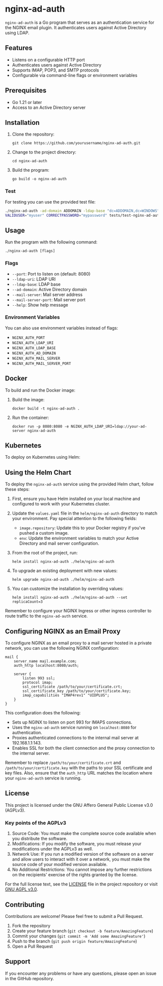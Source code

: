 # nginx-ad-auth

`nginx-ad-auth` is a Go program that serves as an authentication service for the NGINX email plugin. It authenticates users against Active Directory using LDAP.

## Features

- Listens on a configurable HTTP port
- Authenticates users against Active Directory
- Supports IMAP, POP3, and SMTP protocols
- Configurable via command-line flags or environment variables

## Prerequisites

- Go 1.21 or later
- Access to an Active Directory server

## Installation

1. Clone the repository:
   ```
   git clone https://github.com/yourusername/nginx-ad-auth.git
   ```

2. Change to the project directory:
   ```
   cd nginx-ad-auth
   ```

3. Build the program:
   ```
   go build -o nginx-ad-auth
   ```

### Test

For testing you can use the provided test file:

```bash
./nginx-ad-auth -ad-domain ADDOMAIN -ldap-base "dc=ADDOMAIN,dc=WINDOWS" -ldap-uri "ldap://server.addomain.windows" -mail-server 192.168.1.1 -mail-server-port 143 -port 8080
VALIDUSER="myuser" CORRECTPASSWORD="mypassword" tests/test-nginx-ad-auth.sh
```

## Usage

Run the program with the following command:

```
./nginx-ad-auth [flags]
```

### Flags

- `--port`: Port to listen on (default: 8080)
- `--ldap-uri`: LDAP URI
- `--ldap-base`: LDAP base
- `--ad-domain`: Active Directory domain
- `--mail-server`: Mail server address
- `--mail-server-port`: Mail server port
- `--help`: Show help message

### Environment Variables

You can also use environment variables instead of flags:

- `NGINX_AUTH_PORT`
- `NGINX_AUTH_LDAP_URI`
- `NGINX_AUTH_LDAP_BASE`
- `NGINX_AUTH_AD_DOMAIN`
- `NGINX_AUTH_MAIL_SERVER`
- `NGINX_AUTH_MAIL_SERVER_PORT`

## Docker

To build and run the Docker image:

1. Build the image:
   ```
   docker build -t nginx-ad-auth .
   ```

2. Run the container:
   ```
   docker run -p 8080:8080 -e NGINX_AUTH_LDAP_URI=ldap://your-ad-server nginx-ad-auth
   ```

## Kubernetes

To deploy on Kubernetes using Helm:

## Using the Helm Chart

To deploy the `nginx-ad-auth` service using the provided Helm chart, follow these steps:

1. First, ensure you have Helm installed on your local machine and configured to work with your Kubernetes cluster.

2. Update the `values.yaml` file in the `helm/nginx-ad-auth` directory to match your environment. Pay special attention to the following fields:
   - `image.repository`: Update this to your Docker registry if you've pushed a custom image.
   - `env`: Update the environment variables to match your Active Directory and mail server configuration.

3. From the root of the project, run:
   ```
   helm install nginx-ad-auth ./helm/nginx-ad-auth
   ```

4. To upgrade an existing deployment with new values:
   ```
   helm upgrade nginx-ad-auth ./helm/nginx-ad-auth
   ```

5. You can customize the installation by overriding values:
   ```
   helm install nginx-ad-auth ./helm/nginx-ad-auth --set replicaCount=3
   ```

Remember to configure your NGINX Ingress or other ingress controller to route traffic to the `nginx-ad-auth` service.

## Configuring NGINX as an Email Proxy

To configure NGINX as an email proxy to a mail server hosted in a private network, you can use the following NGINX configuration:

```nginx
mail {
    server_name mail.example.com;
    auth_http localhost:8080/auth;

    server {
        listen 993 ssl;
        protocol imap;
        ssl_certificate /path/to/your/certificate.crt;
        ssl_certificate_key /path/to/your/certificate.key;
        imap_capabilities "IMAP4rev1" "UIDPLUS";
    }
}
```

This configuration does the following:
- Sets up NGINX to listen on port 993 for IMAPS connections.
- Uses the `nginx-ad-auth` service running on `localhost:8080` for authentication.
- Proxies authenticated connections to the internal mail server at 192.168.1.1:143.
- Enables SSL for both the client connection and the proxy connection to the internal server.

Remember to replace `/path/to/your/certificate.crt` and `/path/to/your/certificate.key` with the paths to your SSL certificate and key files. Also, ensure that the `auth_http` URL matches the location where your `nginx-ad-auth` service is running.

## License

This project is licensed under the GNU Affero General Public License v3.0 (AGPLv3).

### Key points of the AGPLv3

1. Source Code: You must make the complete source code available when you distribute the software.
2. Modifications: If you modify the software, you must release your modifications under the AGPLv3 as well.
3. Network Use: If you run a modified version of the software on a server and allow users to interact with it over a network, you must make the source code of your modified version available.
4. No Additional Restrictions: You cannot impose any further restrictions on the recipients' exercise of the rights granted by the license.

For the full license text, see the [LICENSE](LICENSE.md) file in the project repository or visit [GNU AGPL v3.0](https://www.gnu.org/licenses/agpl-3.0.en.html).

## Contributing

Contributions are welcome! Please feel free to submit a Pull Request.

1. Fork the repository
2. Create your feature branch (`git checkout -b feature/AmazingFeature`)
3. Commit your changes (`git commit -m 'Add some AmazingFeature'`)
4. Push to the branch (`git push origin feature/AmazingFeature`)
5. Open a Pull Request

## Support

If you encounter any problems or have any questions, please open an issue in the GitHub repository.